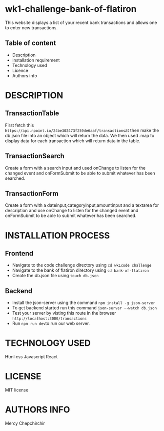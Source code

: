 # wk1-challenge-bank-of-flatiron
This website displays a list of your recent bank transactions and allows one to enter new transactions.

## Table of content
* Description 
* Installation requirement
* Technology used
* Licence
* Authors info

# DESCRIPTION
## TransactionTable
First fetch this `https://api.npoint.io/24be302473f259de6aaf/transactions`at then make the db.json file into an object which will return the data. We then used .map to display data for each transaction which will return data in the table.

## TransactionSearch
Create a form with a search input and used onChange to listen for the changed event and onFormSubmit to be able to submit  whatever has been searched.

## TransactionForm
Create a form with a dateinput,categoryinput,amountinput and a textarea for description and use onChange to listen for the changed event and onFormSubmit to be able to submit  whatever has been searched.


# INSTALLATION PROCESS
## Frontend
* Navigate to the code challenge directory using `cd wk1code challenge`
* Navigate to the bank of flatiron directory using `cd bank-of-flatiron`
* Create the db.json file using `touch db.json`


## Backend
* Install the json-server using the command `npm install -g json-server`
* To get backend started run this command `json-server --watch db.json`
* Test your server by visting this route in the browser `http://localhost:3000/transactions`
* Run `npm run dev`to run our web server.

# TECHNOLOGY USED
Html
css
Javascript
React


# LICENSE
MIT license

# AUTHORS INFO
Mercy Chepchirchir
